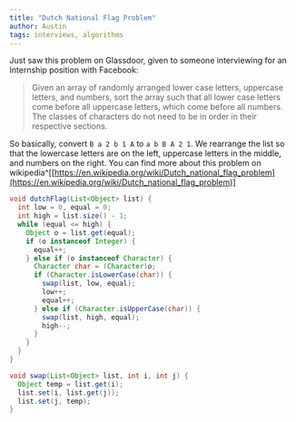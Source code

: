 ```yaml
---
title: "Dutch National Flag Problem"
author: Austin
tags: interviews, algorithms
---
```


Just saw this problem on Glassdoor, given to someone interviewing for an Internship position with Facebook:

> Given an array of randomly arranged lower case letters, uppercase letters, and numbers, sort the array such that all lower case letters come before all uppercase letters, which come before all numbers. The classes of characters do not need to be in order in their respective sections.

So basically, convert ``` B a 2 b 1 A ``` to ``` a b B A 2 1 ```. We rearrange the list so that the lowercase letters are on the left, uppercase letters in the middle, and numbers on the right. You can find more about this problem on wikipedia^[[https://en.wikipedia.org/wiki/Dutch_national_flag_problem](https://en.wikipedia.org/wiki/Dutch_national_flag_problem)]

``` java
void dutchFlag(List<Object> list) {
  int low = 0, equal = 0;
  int high = list.size() - 1;
  while (equal <= high) {
    Object o = list.get(equal);
    if (o instanceof Integer) {
      equal++;
    } else if (o instanceof Character) {
      Character char = (Character)o;
      if (Character.isLowerCase(char)) {
        swap(list, low, equal);
        low++;
        equal++;
      } else if (Character.isUpperCase(char)) {
        swap(list, high, equal);
        high--;
      }
    }
  }
}

void swap(List<Object> list, int i, int j) {
  Object temp = list.get(i);
  list.set(i, list.get(j));
  list.set(j, temp);
}
```
